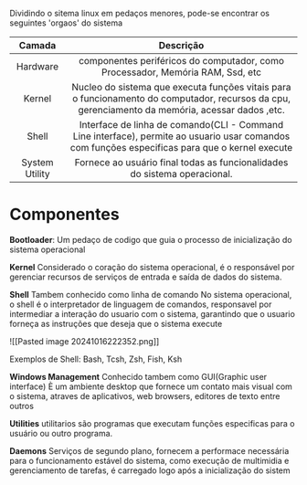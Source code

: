 
Dividindo o sitema linux em pedaços menores, pode-se encontrar os seguintes 'orgaos' do sistema

|     Camada     |                                                                    Descrição                                                                     |
| :------------: | :----------------------------------------------------------------------------------------------------------------------------------------------: |
|    Hardware    |                                  componentes periféricos do computador, como Processador, Memória RAM, Ssd, etc                                  |
|     Kernel     | Nucleo do sistema que executa funções vitais para o funcionamento do computador, recursos da cpu, gerenciamento da memória, acessar dados ,etc.  |
|     Shell      | Interface de linha de comando(CLI - Command Line interface), permite ao usuario usar comandos  com funções especificas para que o kernel execute |
| System Utility |                                    Fornece ao usuário final todas as funcionalidades do sistema operacional.                                     |


# Componentes

**Bootloader**:
	Um pedaço de codigo que guia o processo de inicialização do sistema operacional 

 **Kernel**
	Considerado o coração do sistema operacional, é o responsável por gerenciar recursos de serviços de entrada e saída de dados do sistema.

**Shell**
	Tambem conhecido como linha de comando 
	No sistema operacional, o shell é o interpretador de linguagem de comandos, responsavel por intermediar a interação do usuario com o sistema, garantindo que o usuario forneça as instruções que deseja que o sistema execute

![[Pasted image 20241016222352.png]]


Exemplos de Shell:
Bash, Tcsh, Zsh, Fish, Ksh


 **Windows Management**
	Conhecido tambem como GUI(Graphic user interface)
	È um ambiente desktop que fornece um contato mais visual com o sistema, atraves de aplicativos, web browsers, editores de texto entre outros

**Utilities**
	utilitarios são programas que executam funções especificas para o usuário ou outro programa. 

**Daemons**
	Serviços de segundo plano, fornecem a performace necessária para o funcionamento estável do sistema, como execução de multimidia e gerenciamento de tarefas, é carregado logo após a inicialização do sistem